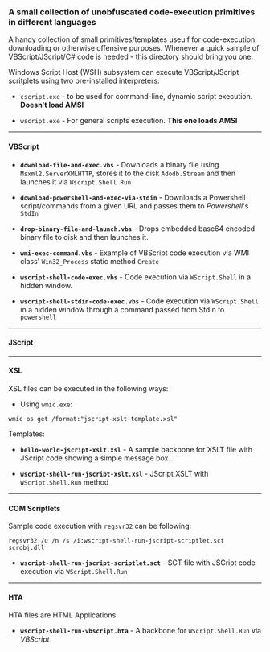 ### A small collection of unobfuscated code-execution primitives in different languages

A handy collection of small primitives/templates useulf for code-execution, downloading or otherwise offensive purposes. Whenever a quick sample of VBScript/JScript/C# code is needed - this directory should bring you one.

Windows Script Host (WSH) subsystem can execute VBScript/JScript scritplets using two pre-installed interpreters:

- `cscript.exe` - to be used for command-line, dynamic script execution. **Doesn't load AMSI**

- `wscript.exe` - For general scripts execution. **This one loads AMSI**


---

#### VBScript

- **`download-file-and-exec.vbs`** - Downloads a binary file using `Msxml2.ServerXMLHTTP`, stores it to the disk `Adodb.Stream` and then launches it via `Wscript.Shell Run`

- **`download-powershell-and-exec-via-stdin`** - Downloads a Powershell script/commands from a given URL and passes them to _Powershell_'s `StdIn`

- **`drop-binary-file-and-launch.vbs`** - Drops embedded base64 encoded binary file to disk and then launches it.

- **`wmi-exec-command.vbs`** - Example of VBScript code execution via WMI class' `Win32_Process` static method `Create`

- **`wscript-shell-code-exec.vbs`** - Code execution via `WScript.Shell` in a hidden window.

- **`wscript-shell-stdin-code-exec.vbs`** - Code execution via `WScript.Shell` in a hidden window through a command passed from StdIn to `powershell`


---

#### JScript


---

#### XSL

XSL files can be executed in the following ways:

- Using `wmic.exe`:
```
wmic os get /format:"jscript-xslt-template.xsl"
```

Templates:

- **`hello-world-jscript-xslt.xsl`** - A sample backbone for XSLT file with JScript code showing a simple message box.

- **`wscript-shell-run-jscript-xslt.xsl`** - JScript XSLT with `WScript.Shell.Run` method



---

#### COM Scriptlets

Sample code execution with `regsvr32` can be following:
```
regsvr32 /u /n /s /i:wscript-shell-run-jscript-scriptlet.sct scrobj.dll
```

- **`wscript-shell-run-jscript-scriptlet.sct`** - SCT file with JSCript code execution via `WScript.Shell.Run`


---

#### HTA

HTA files are HTML Applications

- **`wscript-shell-run-vbscript.hta`** - A backbone for `WScript.Shell.Run` via _VBScript_ 